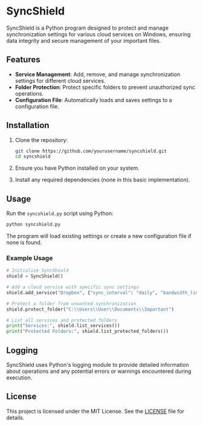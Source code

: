 # SyncShield

SyncShield is a Python program designed to protect and manage synchronization settings for various cloud services on Windows, ensuring data integrity and secure management of your important files.

## Features

- **Service Management**: Add, remove, and manage synchronization settings for different cloud services.
- **Folder Protection**: Protect specific folders to prevent unauthorized sync operations.
- **Configuration File**: Automatically loads and saves settings to a configuration file.

## Installation

1. Clone the repository:

   ```bash
   git clone https://github.com/yourusername/syncshield.git
   cd syncshield
   ```

2. Ensure you have Python installed on your system.

3. Install any required dependencies (none in this basic implementation).

## Usage

Run the `syncshield.py` script using Python:

```bash
python syncshield.py
```

The program will load existing settings or create a new configuration file if none is found.

### Example Usage

```python
# Initialize SyncShield
shield = SyncShield()

# Add a cloud service with specific sync settings
shield.add_service("Dropbox", {"sync_interval": "daily", "bandwidth_limit": "1MBps"})

# Protect a folder from unwanted synchronization
shield.protect_folder("C:\\Users\\User\\Documents\\Important")

# List all services and protected folders
print("Services:", shield.list_services())
print("Protected Folders:", shield.list_protected_folders())
```

## Logging

SyncShield uses Python's logging module to provide detailed information about operations and any potential errors or warnings encountered during execution.

## License

This project is licensed under the MIT License. See the [LICENSE](LICENSE) file for details.